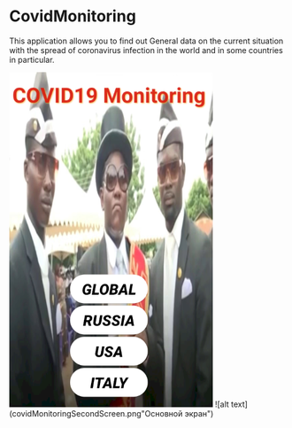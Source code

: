 # CovidMonitoring
This application allows you to find out General data on the current situation with the spread of coronavirus infection in the world and in some countries in particular.

![alt text](covidMonitoringMainScreen.png "Основной экран")
![alt text](covidMonitoringSecondScreen.png"Основной экран")

